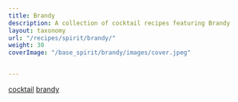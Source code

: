 ```yaml
---
title: Brandy
description: A collection of cocktail recipes featuring Brandy
layout: taxonomy
url: "/recipes/spirit/brandy/"
weight: 30
coverImage: "/base_spirit/brandy/images/cover.jpeg"


---
```


<a href="/recipes/category/cocktail/" class="badge text-bg-primary text-decoration-none">cocktail</a> 
<a href="/recipes/spirit/brandy/" class="badge text-bg-info text-decoration-none">brandy</a> 







